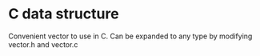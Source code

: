 # C data structure
Convenient vector to use in C. Can be expanded to any type by modifying vector.h and vector.c
